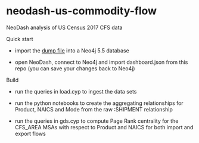 # neodash-us-commodity-flow
NeoDash analysis of US Census 2017 CFS data

Quick start

* import the [dump file](https://drive.google.com/file/d/1qFGvkC4K55wIterbh_q_KklW1bCMfsVy/view?usp=share_link) into a Neo4j 5.5 database

* open NeoDash, connect to Neo4j and import dashboard.json from this repo (you can save your changes back to Neo4j)

Build

* run the queries in load.cyp to ingest the data sets

* run the python notebooks to create the aggregating relationships for Product, NAICS and Mode from the raw :SHIPMENT relationship

* run the queries in gds.cyp to compute Page Rank centrality for the CFS_AREA MSAs with respect to Product and NAICS for both import and export flows
